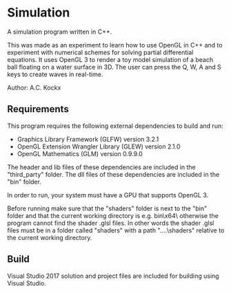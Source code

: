 Simulation
==========

A simulation program written in C++.

This was made as an experiment to learn how to use OpenGL in C++ and to experiment with numerical schemes for solving partial differential equations. It uses OpenGL 3 to render a toy model simulation of a beach ball floating on a water surface in 3D. The user can press the Q, W, A and S keys to create waves in real-time.

Author: A.C. Kockx



Requirements
------------

This program requires the following external dependencies to build and run:

* Graphics Library Framework (GLFW) version 3.2.1
* OpenGL Extension Wrangler Library (GLEW) version 2.1.0
* OpenGL Mathematics (GLM) version 0.9.9.0

The header and lib files of these dependencies are included in the "third_party" folder. The dll files of these dependencies are included in the "bin" folder.

In order to run, your system must have a GPU that supports OpenGL 3.

Before running make sure that the "shaders" folder is next to the "bin" folder and that the current working directory is e.g. bin\x64\ otherwise the program cannot find the shader .glsl files. In other words the shader .glsl files must be in a folder called "shaders" with a path "..\..\shaders" relative to the current working directory.



Build
-----

Visual Studio 2017 solution and project files are included for building using Visual Studio.

